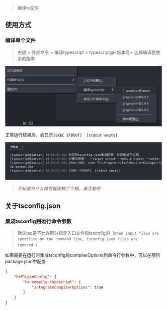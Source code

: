 ﻿> 编译ts文件

## 使用方式

### 编译单个文件

> 右键 > 外部命令 > 编译typescript > typescript@<版本号> 选择编译要使用的版本

![](README_files/1.jpg)

正常运行结束后，会显示`[EXEC STDOUT]  [stdout empty]`

![](README_files/2.jpg)

> *不知道为什么微信截图糊了个糊，凑活看吧*

## 关于tsconfig.json

### 集成tsconfig到运行命令参数

> 默认tsc是不允许同时指定入口文件和tsconfig的（`When input files are specified on the command line, tsconfig.json files are ignored.`）

如果需要在运行时集成tsconfig的compilerOptions到命令行参数中，可以在项目package.json中配置

```json
{
    "hxPluginConfig": {
        "hx-compile-typescript": {
            "integrateCompilerOptions": true
        }
    }
}
```

